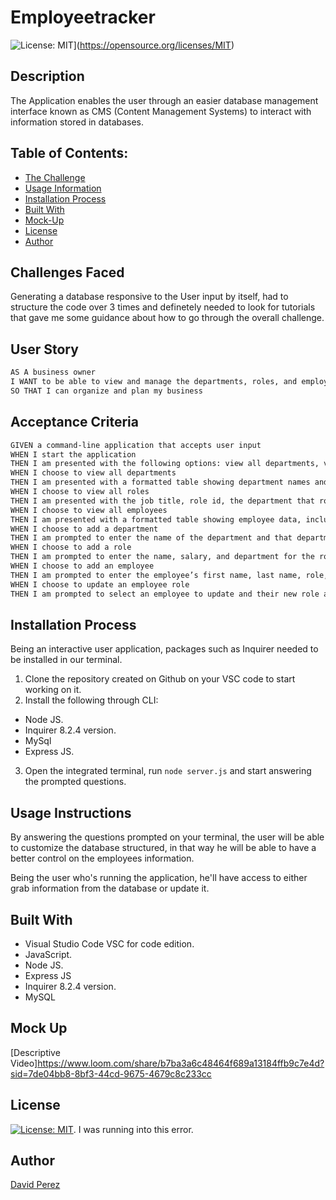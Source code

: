 # Employeetracker

![License: MIT](https://img.shields.io/badge/License-MIT-yellow.svg)](https://opensource.org/licenses/MIT)

## Description
The Application enables the user through an easier database management interface known as CMS (Content Management Systems) to interact with information stored in databases. 

## Table of Contents:
- [The Challenge](#Challenges-Faced)
- [Usage Information](#Usage-Information)
- [Installation Process](#Installation-Process)
- [Built With](#Built-With)
- [Mock-Up](#Mock-Up)
- [License](#License)
- [Author](#Author)

## Challenges Faced
Generating a database responsive to the User input by itself, had to structure the code over 3 times and definetely needed to look for tutorials that gave me some guidance about how to go through the overall challenge.


## User Story

```md
AS A business owner
I WANT to be able to view and manage the departments, roles, and employees in my company
SO THAT I can organize and plan my business
```

## Acceptance Criteria

```md
GIVEN a command-line application that accepts user input
WHEN I start the application
THEN I am presented with the following options: view all departments, view all roles, view all employees, add a department, add a role, add an employee, and update an employee role
WHEN I choose to view all departments
THEN I am presented with a formatted table showing department names and department ids
WHEN I choose to view all roles
THEN I am presented with the job title, role id, the department that role belongs to, and the salary for that role
WHEN I choose to view all employees
THEN I am presented with a formatted table showing employee data, including employee ids, first names, last names, job titles, departments, salaries, and managers that the employees report to
WHEN I choose to add a department
THEN I am prompted to enter the name of the department and that department is added to the database
WHEN I choose to add a role
THEN I am prompted to enter the name, salary, and department for the role and that role is added to the database
WHEN I choose to add an employee
THEN I am prompted to enter the employee’s first name, last name, role, and manager, and that employee is added to the database
WHEN I choose to update an employee role
THEN I am prompted to select an employee to update and their new role and this information is updated in the database 
```

## Installation Process
Being an interactive user application, packages such as Inquirer needed to be installed in our terminal.

1. Clone the repository created on Github on your VSC code to start working on it.
2. Install the following through CLI:
- Node JS.
- Inquirer 8.2.4 version.
- MySql
- Express JS.
3. Open the integrated terminal, run `node server.js` and start answering the prompted questions.

## Usage Instructions
By answering the questions prompted on your terminal, the user will be able to customize the database structured, in that way he will be able to have a better control on the employees information.

Being the user who's running the application, he'll have access to either grab information from the database or update it.

## Built With
- Visual Studio Code VSC for code edition.
- JavaScript.
- Node JS.
- Express JS
- Inquirer 8.2.4 version.
- MySQL

## Mock Up
[Descriptive Video]https://www.loom.com/share/b7ba3a6c48464f689a13184ffb9c7e4d?sid=7de04bb8-8bf3-44cd-9675-4679c8c233cc

## License
[![License: MIT](https://img.shields.io/badge/License-MIT-yellow.svg)](https://opensource.org/licenses/MIT). I was running into this error.

## Author
[David Perez](https://github.com/David0Perez)
